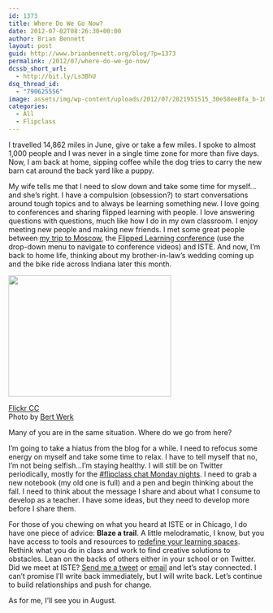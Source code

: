 ```yaml
---
id: 1373
title: Where Do We Go Now?
date: 2012-07-02T08:26:30+00:00
author: Brian Bennett
layout: post
guid: http://www.brianbennett.org/blog/?p=1373
permalink: /2012/07/where-do-we-go-now/
dcssb_short_url:
  - http://bit.ly/Ls3BhU
dsq_thread_id:
  - "790625556"
image: assets/img/wp-content/uploads/2012/07/2821951515_30e58ee8fa_b-100x74.jpg
categories:
  - All
  - Flipclass
---
```

I travelled 14,862 miles in June, give or take a few miles. I spoke to almost 1,000 people and I was never in a single time zone for more than five days. Now, I am back at home, sipping coffee while the dog tries to carry the new barn cat around the back yard like a puppy.

My wife tells me that I need to slow down and take some time for myself&#8230;and she&#8217;s right. I have a compulsion (obsession?) to start conversations around tough topics and to always be learning something new. I love going to conferences and sharing flipped learning with people. I love answering questions with questions, much like how I do in my own classroom. I enjoy meeting new people and making new friends. I met some great people between [my trip to Moscow](http://blog.ohheybrian.com/the-flipped-classroom-hits-russia), the [Flipped Learning conference](http://flippedlearning.eduvision.tv) (use the drop-down menu to navigate to conference videos) and ISTE. And now, I&#8217;m back to home life, thinking about my brother-in-law&#8217;s wedding coming up and the bike ride across Indiana later this month.

<div style="max-width: 330px" class="wp-caption alignleft">
  <a href="http://farm4.staticflickr.com/3140/2821951515_30e58ee8fa_n.jpg"><img class=" " title="Vijfsprong / forked road / crossroads" src="http://farm4.staticflickr.com/3140/2821951515_30e58ee8fa_n.jpg" alt="" width="320" height="239" /></a>

  <p class="wp-caption-text">
    <a href="http://www.flickr.com/photos/39549683@N00/2821951515/">Flickr CC</a><br />Photo by <a href="http://www.flickr.com/photos/bertwerk/">Bert Werk</a>
  </p>
</div>

Many of you are in the same situation. Where do we go from here?

I&#8217;m going to take a hiatus from the blog for a while. I need to refocus some energy on myself and take some time to relax. I have to tell myself that no, I&#8217;m not being selfish&#8230;I&#8217;m staying healthy. I will still be on Twitter periodically, mostly for the [#flipclass chat Monday nights](http://blog.ohheybrian.com/flipclass-chat). I need to grab a new notebook (my old one is full) and a pen and begin thinking about the fall. I need to think about the message I share and about what I consume to develop as a teacher. I have some ideas, but they need to develop more before I share them.

For those of you chewing on what you heard at ISTE or in Chicago, I do have one piece of advice: **Blaze a trail**. A little melodramatic, I know, but you have access to tools and resources to [redefine your learning spaces](http://blog.ohheybrian.com/redesigning-learning-in-a-flipped-classroom). Rethink what you do in class and work to find creative solutions to obstacles. Lean on the backs of others either in your school or on Twitter. Did we meet at ISTE? [Send me a tweet](http://www.twitter.com/#!/bennettscience) or [email](mailto:brian.bennett2@gmail.com) and let&#8217;s stay connected. I can&#8217;t promise I&#8217;ll write back immediately, but I will write back. Let&#8217;s continue to build relationships and push for change.

As for me, I&#8217;ll see you in August.
